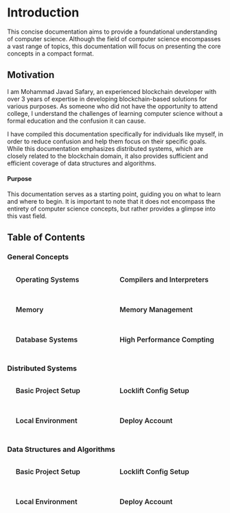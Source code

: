 # Introduction

This concise documentation aims to provide a foundational understanding of computer science. Although the field of computer science encompasses a vast range of topics, this documentation will focus on presenting the core concepts in a compact format.

## Motivation

I am Mohammad Javad Safary, an experienced blockchain developer with over 3 years of expertise in developing blockchain-based solutions for various purposes. As someone who did not have the opportunity to attend college, I understand the challenges of learning computer science without a formal education and the confusion it can cause.

I have compiled this documentation specifically for individuals like myself, in order to reduce confusion and help them focus on their specific goals. While this documentation emphasizes distributed systems, which are closely related to the blockchain domain, it also provides sufficient and efficient coverage of data structures and algorithms.

#### Purpose

This documentation serves as a starting point, guiding you on what to learn and where to begin. It is important to note that it does not encompass the entirety of computer science concepts, but rather provides a glimpse into this vast field.

## Table of Contents

### General Concepts
<div class="sections-container">
  <div class="bridge-section-row">
    <a href="/src/General/os.html">
      <span class="bridge-section">Operating Systems</span>
    </a>
        <a href="/src/General/compilers_and_interpreters.html">
      <span class="bridge-section">Compilers and Interpreters</span>
    </a>

  </div>
  <div class="bridge-section-row">
      <a href="/src/General/memories.html">
      <span class="bridge-section">Memory</span>
    </a>
    <a href="/src/General/memory_management.html">
      <span class="bridge-section">Memory Management</span>
    </a>
  </div>
    <div class="bridge-section-row">
    <a href="/src/General/database_systems.html">
      <span class="bridge-section">Database Systems</span>
    </a>
    <a href="/src/General/high_performance_computing.html">
      <span class="bridge-section">High Performance Compting</span>
    </a>
  </div>
</div>

### Distributed Systems
<div class="sections-container">
  <div class="bridge-section-row">
    <a href="/src/basicProjectSetup.html">
      <span class="bridge-section">Basic Project Setup</span>
    </a>
    <a href="/src/lockliftConfigSetup.html">
      <span class="bridge-section">Locklift Config Setup</span>
    </a>
  </div>
  <div class="bridge-section-row">
    <a href="/src/localEnvironment.html">
      <span class="bridge-section">Local Environment</span>
    </a>
    <a href="/src/deployAccount.html">
      <span class="bridge-section">Deploy Account</span>
    </a>
  </div>
</div>

### Data Structures and Algorithms
<div class="sections-container">
  <div class="bridge-section-row">
    <a href="/src/basicProjectSetup.html">
      <span class="bridge-section">Basic Project Setup</span>
    </a>
    <a href="/src/lockliftConfigSetup.html">
      <span class="bridge-section">Locklift Config Setup</span>
    </a>
  </div>
  <div class="bridge-section-row">
    <a href="/src/localEnvironment.html">
      <span class="bridge-section">Local Environment</span>
    </a>
    <a href="/src/deployAccount.html">
      <span class="bridge-section">Deploy Account</span>
    </a>
  </div>
</div>


<style>


.bridge-section-row {
  display: flex;
  flex-wrap: wrap;
  justify-content: space-between;
  margin : 10px;
}

.sections-container a{
    flex : 1;
    text-decoration: none;
}
.bridge-section {
  background-color: var(--vp-c-bg-mute);
  transition: background-color 0.1s;
  width : 98%;
  display: flex;
  padding: 1rem 0 1rem 10px;
  border: 1px solid var(--vp-c-divider);
  border-radius: 8px;
  font-weight: 600;
  font-size: 16px;
  text-align: left;
  margin-bottom: 0.5rem;
  cursor: pointer;;

}

</style>
